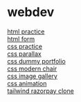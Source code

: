 # webdev
[html practice](https://ashutoshme-webdev.github.io/webdev/html)\
[html form](https://ashutoshme-webdev.github.io/webdev/html/form.html)\
[css practice](https://ashutoshme-webdev.github.io/webdev/css)\
[css parallax](https://ashutoshme-webdev.github.io/webdev/css/parallax%20effect/parallax.html)\
[css dummy portfolio](https://ashutoshme-webdev.github.io/webdev/css/css_portfolio/portfolio.html)\
[css modern chair](https://ashutoshme-webdev.github.io/webdev/css/modern%20chair/chair.html)\
[css image gallery](https://ashutoshme-webdev.github.io/webdev/css/imageGallery%202)\
[css animation](https://ashutoshme-webdev.github.io/webdev/css/animation.html)\
[tailwind razorpay clone](https://ashutoshme-webdev.github.io/webdev/tailwind/Razorpay-clone)
